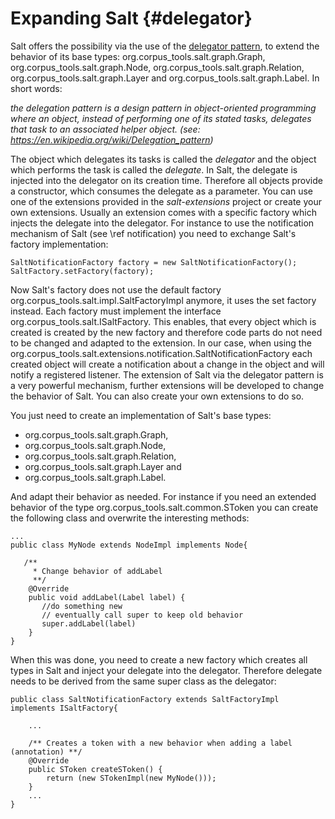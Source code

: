 # Expanding Salt {#delegator}

Salt offers the possibility via the use of the [delegator pattern](https://en.wikipedia.org/wiki/Delegation_pattern), to extend the behavior of its base types: org.corpus_tools.salt.graph.Graph, org.corpus_tools.salt.graph.Node, org.corpus_tools.salt.graph.Relation, org.corpus_tools.salt.graph.Layer and org.corpus_tools.salt.graph.Label. In short words: 

_the delegation pattern is a design pattern in object-oriented programming where an object, instead of performing one of its stated tasks, delegates that task to an associated helper object. (see: https://en.wikipedia.org/wiki/Delegation_pattern)_

The object which delegates its tasks is called the _delegator_ and the object which performs the task is called the _delegate_. 
In Salt, the delegate is injected into the delegator on its creation time. Therefore all objects provide a constructor, which consumes the delegate as a parameter. You can use one of the extensions provided in the _salt-extensions_ project or create your own extensions. Usually an extension comes with a specific factory which injects the delegate into the delegator. For instance to use the notification mechanism of Salt (see \ref notification) you need to exchange Salt's factory implementation:

~~~{.java}
SaltNotificationFactory factory = new SaltNotificationFactory();
SaltFactory.setFactory(factory);
~~~

Now Salt's factory does not use the default factory org.corpus_tools.salt.impl.SaltFactoryImpl anymore, it uses the set factory instead. Each factory must implement the interface org.corpus_tools.salt.ISaltFactory. This enables, that every object which is created is created by the new factory and therefore code parts do not need to be changed and adapted to the extension. In our case, when using the org.corpus_tools.salt.extensions.notification.SaltNotificationFactory each created object will create a notification about a change in the object and will notify a registered listener.
The extension of Salt via the delegator pattern is a very powerful mechanism, further extensions will be developed to change the behavior of Salt. You can also create your own extensions to do so.   

You just need to create an implementation of Salt's base types:
* org.corpus_tools.salt.graph.Graph, 
* org.corpus_tools.salt.graph.Node, 
* org.corpus_tools.salt.graph.Relation, 
* org.corpus_tools.salt.graph.Layer and 
* org.corpus_tools.salt.graph.Label.

And adapt their behavior as needed. For instance if you need an extended behavior of the type org.corpus_tools.salt.common.SToken you can create the following class and overwrite the interesting methods:

~~~{.java}
...
public class MyNode extends NodeImpl implements Node{

   /**
	 * Change behavior of addLabel
	 **/
	@Override
	public void addLabel(Label label) {
	   //do something new
	   // eventually call super to keep old behavior
	   super.addLabel(label)
	}
}
~~~

When this was done, you need to create a new factory which creates all types in Salt and inject your delegate into the delegator. Therefore delegate needs to be derived from the same super class as the delegator:

~~~{.java}
public class SaltNotificationFactory extends SaltFactoryImpl implements ISaltFactory{
	
	...
	
	/** Creates a token with a new behavior when adding a label (annotation) **/
	@Override
	public SToken createSToken() {
		return (new STokenImpl(new MyNode()));
	} 
	...
}
~~~